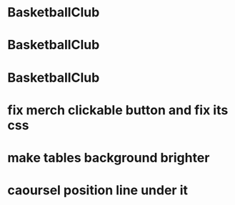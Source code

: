 # BasketballClub
# BasketballClub
# BasketballClub
# fix merch clickable button and fix its css
# make tables background brighter
# caoursel position line under it 